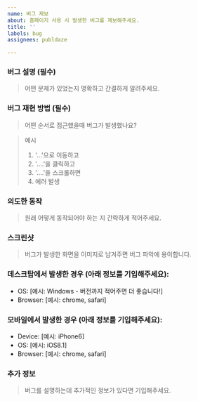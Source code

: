 ```yaml
---
name: 버그 제보
about: 홈페이지 사용 시 발생한 버그를 제보해주세요.
title: ''
labels: bug
assignees: publdaze

---
```


### 버그 설명 (필수)
> 어떤 문제가 있었는지 명확하고 간결하게 알려주세요.


### 버그 재현 방법 (필수)
> 어떤 순서로 접근했을때 버그가 발생했나요?

> 예시
> 1. '...'으로 이동하고
> 2. '....'을 클릭하고
> 3. '....'을 스크롤하면
> 4. 에러 발생


### 의도한 동작
> 원래 어떻게 동작되어야 하는 지 간략하게 적어주세요.


### 스크린샷
> 버그가 발생한 화면을 이미지로 남겨주면 버그 파악에 용이합니다.


### 데스크탑에서 발생한 경우 (아래 정보를 기입해주세요):
- OS: [예시: Windows - 버전까지 적어주면 더 좋습니다!]
- Browser: [예시: chrome, safari]


### 모바일에서 발생한 경우 (아래 정보를 기입해주세요):
- Device: [예시: iPhone6]
- OS: [예시: iOS8.1]
- Browser: [예시: chrome, safari]


### 추가 정보
> 버그를 설명하는데 추가적인 정보가 있다면 기입해주세요.
